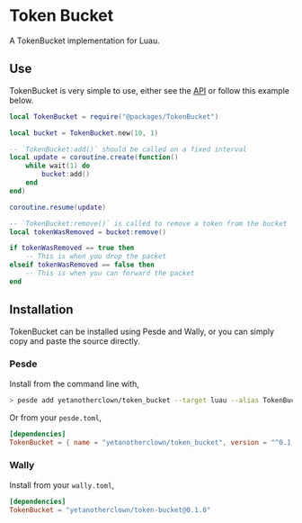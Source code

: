 # Token Bucket

A TokenBucket implementation for Luau.

## Use

TokenBucket is very simple to use, either see the [API](https://yetanotherclown.github.io/token-bucket-luau/api) or follow this example below.

```lua
local TokenBucket = require("@packages/TokenBucket")

local bucket = TokenBucket.new(10, 1)

-- `TokenBucket:add()` should be called on a fixed interval
local update = coroutine.create(function()
    while wait(1) do
        bucket:add()
    end
end)

coroutine.resume(update)

-- `TokenBucket:remove()` is called to remove a token from the bucket
local tokenWasRemoved = bucket:remove()

if tokenWasRemoved == true then
    -- This is when you drop the packet
elseif tokenWasRemoved == false then
    -- This is when you can forward the packet
end
```

## Installation

TokenBucket can be installed using Pesde and Wally, or you can simply copy and paste the source directly.

### Pesde

Install from the command line with,

```sh
> pesde add yetanotherclown/token_bucket --target luau --alias TokenBucket
```

Or from your `pesde.toml`,

```toml
[dependencies]
TokenBucket = { name = "yetanotherclown/token_bucket", version = "^0.1.0", target = "luau" }
```

### Wally

Install from your `wally.toml`,

```toml
[dependencies]
TokenBucket = "yetanotherclown/token-bucket@0.1.0"
```